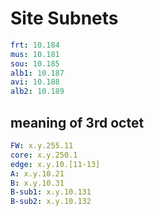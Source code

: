 # Site Subnets

```yaml
frt: 10.184
mus: 10.181
sou: 10.185
alb1: 10.187
avi: 10.188
alb2: 10.189
```

## meaning of 3rd octet

```yaml
FW: x.y.255.11
core: x.y.250.1
edge: x.y.10.[11-13]
A: x.y.10.21
B: x.y.10.31
B-sub1: x.y.10.131
B-sub2: x.y.10.132
```
